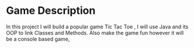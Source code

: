 # Game Description

In this project I will build a popular game Tic Tac Toe ,
I will use Java and its OOP to link Classes and Methods.
Also make the game fun however it will be a console based game,
